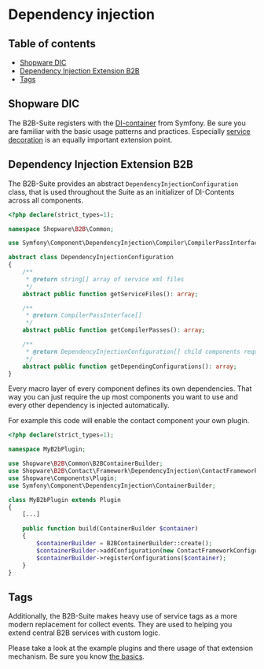 # Dependency injection

## Table of contents

*   [Shopware DIC](#shopware-dic)
*   [Dependency Injection Extension B2B](#dependency-injection-extension-b2b)
*   [Tags](#tags)

## Shopware DIC

The B2B-Suite registers with the [DI-container](../../../../../../guides/plugins/plugins/plugin-fundamentals/dependency-injection.md) from Symfony. 
Be sure you are familiar with the basic usage patterns and practices. 
Especially [service decoration](../../../../../../guides/plugins/plugins/plugin-fundamentals/adjusting-service.md) is an equally important extension point.

## Dependency Injection Extension B2B

The B2B-Suite provides an abstract `DependencyInjectionConfiguration` class, that is used throughout the Suite as an initializer of DI-Contents across all components.

```php
<?php declare(strict_types=1);

namespace Shopware\B2B\Common;

use Symfony\Component\DependencyInjection\Compiler\CompilerPassInterface;

abstract class DependencyInjectionConfiguration
{
    /**
     * @return string[] array of service xml files
     */
    abstract public function getServiceFiles(): array;

    /**
     * @return CompilerPassInterface[]
     */
    abstract public function getCompilerPasses(): array;

    /**
     * @return DependencyInjectionConfiguration[] child components required by this component
     */
    abstract public function getDependingConfigurations(): array;
}
```

Every macro layer of every component defines its own dependencies. 
That way you can just require the up most components you want to use and every other dependency is injected automatically.

For example this code will enable the contact component your own plugin.

```php
<?php declare(strict_types=1);

namespace MyB2bPlugin;

use Shopware\B2B\Common\B2BContainerBuilder;
use Shopware\B2B\Contact\Framework\DependencyInjection\ContactFrameworkConfiguration
use Shopware\Components\Plugin;
use Symfony\Component\DependencyInjection\ContainerBuilder;

class MyB2bPlugin extends Plugin
{
    [...]

    public function build(ContainerBuilder $container)
    {
        $containerBuilder = B2BContainerBuilder::create();
        $containerBuilder->addConfiguration(new ContactFrameworkConfiguration());
        $containerBuilder->registerConfigurations($container);
    }
}
```

## Tags

Additionally, the B2B-Suite makes heavy use of service tags as a more modern replacement for collect events. 
They are used to helping you extend central B2B services with custom logic. 

Please take a look at the example plugins and there usage of that extension mechanism. 
Be sure you know [the basics](http://symfony.com/doc/current/service_container/tags.html).
